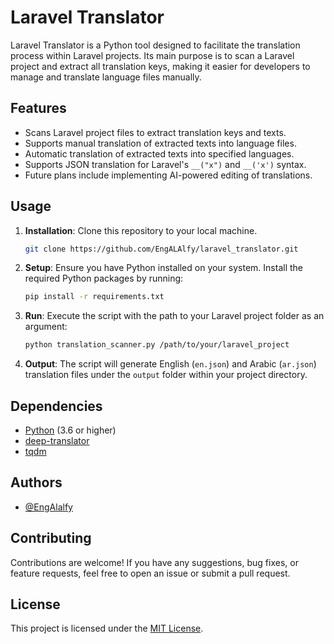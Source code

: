 # Laravel Translator

Laravel Translator is a Python tool designed to facilitate the translation process within Laravel projects. Its main purpose is to scan a Laravel project and extract all translation keys, making it easier for developers to manage and translate language files manually.

## Features

- Scans Laravel project files to extract translation keys and texts.
- Supports manual translation of extracted texts into language files.
- Automatic translation of extracted texts into specified languages.
- Supports JSON translation for Laravel's `__("x")` and `__('x')` syntax.
- Future plans include implementing AI-powered editing of translations.

## Usage

1. **Installation**: Clone this repository to your local machine.

    ```bash
    git clone https://github.com/EngALAlfy/laravel_translator.git
    ```
2. **Setup**: Ensure you have Python installed on your system. Install the required Python packages by running:

    ```bash
    pip install -r requirements.txt
    ```

3. **Run**: Execute the script with the path to your Laravel project folder as an argument:

    ```bash
    python translation_scanner.py /path/to/your/laravel_project
    ```

4. **Output**: The script will generate English (`en.json`) and Arabic (`ar.json`) translation files under the `output` folder within your project directory.

## Dependencies

- [Python](https://www.python.org/) (3.6 or higher)
- [deep-translator](https://pypi.org/project/deep-translator/)
- [tqdm](https://pypi.org/project/tqdm/)

## Authors

- [@EngAlalfy](https://www.github.com/engalalfy)

## Contributing

Contributions are welcome! If you have any suggestions, bug fixes, or feature requests, feel free to open an issue or submit a pull request.

## License

This project is licensed under the [MIT License](LICENSE).
